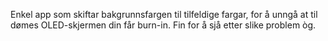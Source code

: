 Enkel app som skiftar bakgrunnsfargen til tilfeldige fargar, for å unngå at til dømes OLED-skjermen din får burn-in. Fin for å sjå etter slike problem òg. 
